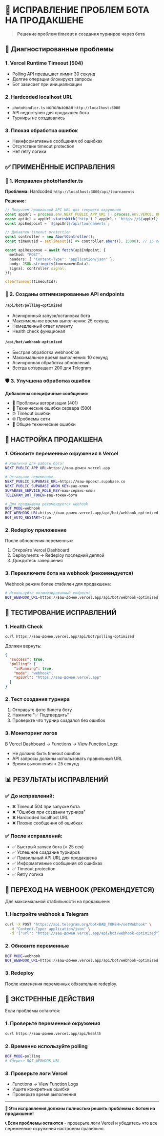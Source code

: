 # 🤖 ИСПРАВЛЕНИЕ ПРОБЛЕМ БОТА НА ПРОДАКШЕНЕ

> **Решение проблем timeout и создания турниров через бота**

## 🚨 Диагностированные проблемы

### 1. **Vercel Runtime Timeout (504)**
- Polling API превышает лимит 30 секунд
- Долгие операции блокируют запросы
- Бот зависает при инициализации

### 2. **Hardcoded localhost URL**
- `photoHandler.ts` использовал `http://localhost:3000`
- API недоступен для продакшен бота
- Турниры не создавались

### 3. **Плохая обработка ошибок**
- Неинформативные сообщения об ошибках
- Отсутствие timeout protection
- Нет retry логики

## ✅ ПРИМЕНЁННЫЕ ИСПРАВЛЕНИЯ

### 🔧 1. Исправлен photoHandler.ts

**Проблема:** Hardcoded `http://localhost:3000/api/tournaments`

**Решение:**
```typescript
// Получаем правильный API URL для текущего окружения
const appUrl = process.env.NEXT_PUBLIC_APP_URL || process.env.VERCEL_URL || "http://localhost:3000";
const apiUrl = appUrl.startsWith('http') ? appUrl : `https://${appUrl}`;
const apiEndpoint = `${apiUrl}/api/tournaments`;

// Добавлен timeout protection
const controller = new AbortController();
const timeoutId = setTimeout(() => controller.abort(), 15000); // 15 секунд timeout

const apiResponse = await fetch(apiEndpoint, {
  method: "POST",
  headers: { "Content-Type": "application/json" },
  body: JSON.stringify(tournamentData),
  signal: controller.signal,
});

clearTimeout(timeoutId);
```

### 🚀 2. Созданы оптимизированные API endpoints

#### **`/api/bot/polling-optimized`**
- Асинхронный запуск/остановка бота
- Максимальное время выполнения: 25 секунд
- Немедленный ответ клиенту
- Health check функционал

#### **`/api/bot/webhook-optimized`**
- Быстрая обработка webhook'ов
- Максимальное время выполнения: 10 секунд
- Асинхронная обработка обновлений
- Всегда возвращает 200 для Telegram

### 🛡️ 3. Улучшена обработка ошибок

**Добавлены специфичные сообщения:**
- 🔐 Проблемы авторизации (401)
- 🔧 Технические ошибки сервера (500)
- ⏰ Timeout ошибки
- 🌐 Проблемы сети
- 🐛 Общие технические ошибки

## 🎯 НАСТРОЙКА ПРОДАКШЕНА

### **1. Обновите переменные окружения в Vercel**

```bash
# Критично для работы бота!
NEXT_PUBLIC_APP_URL=https://ваш-домен.vercel.app

# Остальные переменные
NEXT_PUBLIC_SUPABASE_URL=https://ваш-проект.supabase.co
NEXT_PUBLIC_SUPABASE_ANON_KEY=ваш-ключ
SUPABASE_SERVICE_ROLE_KEY=ваш-сервис-ключ
TELEGRAM_BOT_TOKEN=ваш-токен-бота

# Для продакшена рекомендуется webhook
BOT_MODE=webhook
BOT_WEBHOOK_URL=https://ваш-домен.vercel.app/api/bot/webhook-optimized
BOT_AUTO_RESTART=true
```

### **2. Redeploy приложение**

После обновления переменных:
1. Откройте Vercel Dashboard
2. Deployments → Redeploy последний деплой
3. Дождитесь завершения

### **3. Переключите бота на webhook (рекомендуется)**

Webhook режим более стабилен для продакшена:

```bash
# Используйте оптимизированный endpoint
BOT_WEBHOOK_URL=https://ваш-домен.vercel.app/api/bot/webhook-optimized
```

## 🧪 ТЕСТИРОВАНИЕ ИСПРАВЛЕНИЙ

### **1. Health Check**
```bash
curl https://ваш-домен.vercel.app/api/bot/polling-optimized
```

Должен вернуть:
```json
{
  "success": true,
  "polling": {
    "isRunning": true,
    "mode": "webhook",
    "apiUrl": "https://ваш-домен.vercel.app"
  }
}
```

### **2. Тест создания турнира**
1. Отправьте фото билета боту
2. Нажмите "✅ Подтвердить"
3. Проверьте что турнир создался без ошибок

### **3. Мониторинг логов**
В Vercel Dashboard → Functions → View Function Logs:
- Не должно быть timeout ошибок
- API запросы должны использовать правильный URL
- Время выполнения < 25 секунд

## 📊 РЕЗУЛЬТАТЫ ИСПРАВЛЕНИЙ

### ✅ **До исправлений:**
- ❌ Timeout 504 при запуске бота
- ❌ "Ошибка при создании турнира"
- ❌ Hardcoded localhost URL
- ❌ Плохие сообщения об ошибках

### ✅ **После исправлений:**
- ✅ Быстрый запуск бота (< 25 сек)
- ✅ Успешное создание турниров
- ✅ Правильный API URL для продакшена
- ✅ Информативные сообщения об ошибках
- ✅ Timeout protection
- ✅ Retry логика

## 🔄 ПЕРЕХОД НА WEBHOOK (РЕКОМЕНДУЕТСЯ)

Для максимальной стабильности на продакшене:

### **1. Настройте webhook в Telegram**
```bash
curl -X POST "https://api.telegram.org/bot<ВАШ_ТОКЕН>/setWebhook" \
  -H "Content-Type: application/json" \
  -d '{"url": "https://ваш-домен.vercel.app/api/bot/webhook-optimized"}'
```

### **2. Обновите переменные**
```bash
BOT_MODE=webhook
BOT_WEBHOOK_URL=https://ваш-домен.vercel.app/api/bot/webhook-optimized
```

### **3. Redeploy**
После изменения переменных обязательно redeploy.

## 🚨 ЭКСТРЕННЫЕ ДЕЙСТВИЯ

Если проблемы остаются:

### **1. Проверьте переменные окружения**
```bash
curl https://ваш-домен.vercel.app/api/health
```

### **2. Временно используйте polling**
```bash
BOT_MODE=polling
# Уберите BOT_WEBHOOK_URL
```

### **3. Проверьте логи Vercel**
- Functions → View Function Logs
- Ищите конкретные ошибки
- Проверьте время выполнения

---

**🎯 Эти исправления должны полностью решить проблемы с ботом на продакшене!**

**📞 Если проблемы остаются** - проверьте логи Vercel и убедитесь что все переменные окружения настроены правильно.
